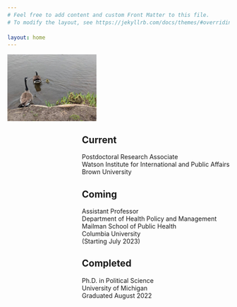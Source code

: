 ```yaml
---
# Feel free to add content and custom Front Matter to this file.
# To modify the layout, see https://jekyllrb.com/docs/themes/#overriding-theme-defaults

layout: home
---
```

<div class="content">
<img class="nobile" style="float:left;max-width:40%;" src="images/summer.jpeg" alt="Early Summer Ann Arbor, 2022" width="40%" height="50%">


<div class="textbox-front" style="float:right; white-space: normal;">
  <h2 class="section-head">Current</h2>
  <div class="section-text">
    <p>
    Postdoctoral Research Associate
    <br>
    Watson Institute for International and Public Affairs
    <br>
    Brown University
    </p>
  </div>

  
  <h2 class="section-head">Coming</h2>
  <div class="section-text">
    <p>
    Assistant Professor
    <br>
    Department of Health Policy and Management
    <br>
    Mailman School of Public Health
    <br>
    Columbia University
    <br>
    (Starting July 2023)
    </p>
  </div>

  <h2 class="section-head">Completed</h2>
  <div class="section-text">
    <p>
    Ph.D. in Political Science
    <br>
    University of Michigan
    <br>
    Graduated August 2022
    </p>
  </div>

</div>